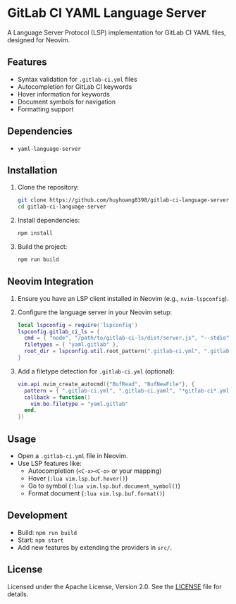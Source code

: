 # GitLab CI YAML Language Server

A Language Server Protocol (LSP) implementation for GitLab CI YAML files, designed for Neovim.

## Features
- Syntax validation for `.gitlab-ci.yml` files
- Autocompletion for GitLab CI keywords
- Hover information for keywords
- Document symbols for navigation
- Formatting support

## Dependencies
- `yaml-language-server`

## Installation
1. Clone the repository:
   ```bash
   git clone https://github.com/huyhoang8398/gitlab-ci-language-server
   cd gitlab-ci-language-server
   ```
2. Install dependencies:
   ```bash
   npm install
   ```
3. Build the project:
   ```bash
   npm run build
   ```

## Neovim Integration
1. Ensure you have an LSP client installed in Neovim (e.g., `nvim-lspconfig`).
2. Configure the language server in your Neovim setup:

   ```lua
   local lspconfig = require('lspconfig')
   lspconfig.gitlab_ci_ls = {
     cmd = { "node", "/path/to/gitlab-ci-ls/dist/server.js", "--stdio" },
     filetypes = { "yaml.gitlab" },
     root_dir = lspconfig.util.root_pattern(".gitlab-ci.yml", ".gitlab"),
   }
   ```

3. Add a filetype detection for `.gitlab-ci.yml` (optional):

   ```lua
   vim.api.nvim_create_autocmd({"BufRead", "BufNewFile"}, {
     pattern = { ".gitlab-ci.yml", ".gitlab-ci.yaml", "*gitlab-ci*.yml", "*gitlab-ci*.yaml" },
     callback = function()
       vim.bo.filetype = "yaml.gitlab"
     end,
   })
   ```

## Usage
- Open a `.gitlab-ci.yml` file in Neovim.
- Use LSP features like:
  - Autocompletion (`<C-x><C-o>` or your mapping)
  - Hover (`:lua vim.lsp.buf.hover()`)
  - Go to symbol (`:lua vim.lsp.buf.document_symbol()`)
  - Format document (`:lua vim.lsp.buf.format()`)

## Development
- Build: `npm run build`
- Start: `npm start`
- Add new features by extending the providers in `src/`.

## License
Licensed under the Apache License, Version 2.0. See the [LICENSE](./LICENSE) file for details.
